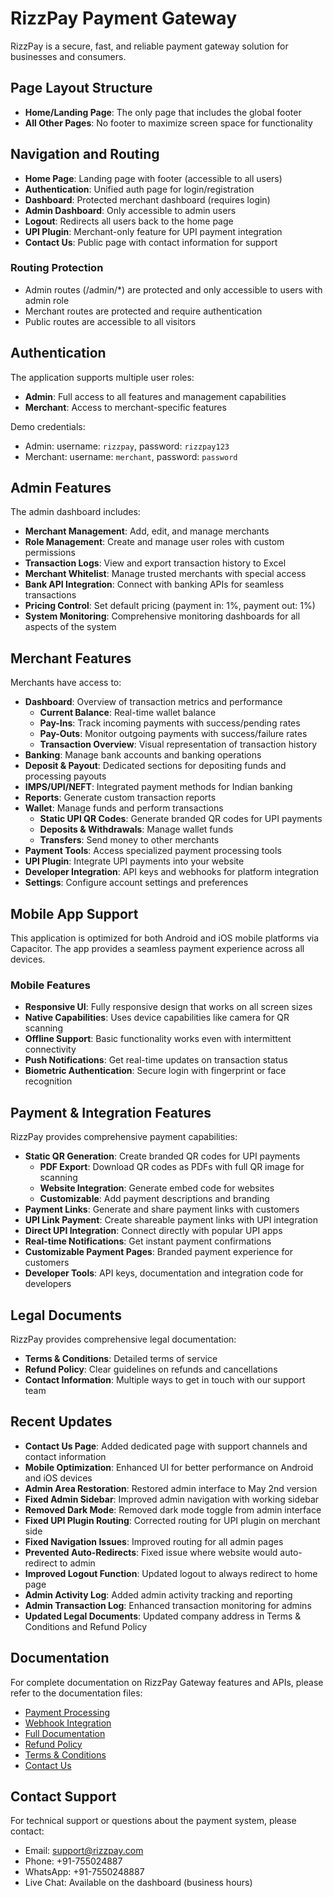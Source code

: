 
# RizzPay Payment Gateway

RizzPay is a secure, fast, and reliable payment gateway solution for businesses and consumers.

## Page Layout Structure

- **Home/Landing Page**: The only page that includes the global footer
- **All Other Pages**: No footer to maximize screen space for functionality

## Navigation and Routing

- **Home Page**: Landing page with footer (accessible to all users)
- **Authentication**: Unified auth page for login/registration
- **Dashboard**: Protected merchant dashboard (requires login)
- **Admin Dashboard**: Only accessible to admin users
- **Logout**: Redirects all users back to the home page
- **UPI Plugin**: Merchant-only feature for UPI payment integration
- **Contact Us**: Public page with contact information for support

### Routing Protection

- Admin routes (/admin/*) are protected and only accessible to users with admin role
- Merchant routes are protected and require authentication
- Public routes are accessible to all visitors

## Authentication

The application supports multiple user roles:

- **Admin**: Full access to all features and management capabilities
- **Merchant**: Access to merchant-specific features

Demo credentials:
- Admin: username: `rizzpay`, password: `rizzpay123`
- Merchant: username: `merchant`, password: `password`

## Admin Features

The admin dashboard includes:

- **Merchant Management**: Add, edit, and manage merchants
- **Role Management**: Create and manage user roles with custom permissions
- **Transaction Logs**: View and export transaction history to Excel
- **Merchant Whitelist**: Manage trusted merchants with special access
- **Bank API Integration**: Connect with banking APIs for seamless transactions
- **Pricing Control**: Set default pricing (payment in: 1%, payment out: 1%)
- **System Monitoring**: Comprehensive monitoring dashboards for all aspects of the system

## Merchant Features

Merchants have access to:

- **Dashboard**: Overview of transaction metrics and performance
  - **Current Balance**: Real-time wallet balance
  - **Pay-Ins**: Track incoming payments with success/pending rates
  - **Pay-Outs**: Monitor outgoing payments with success/failure rates
  - **Transaction Overview**: Visual representation of transaction history
- **Banking**: Manage bank accounts and banking operations
- **Deposit & Payout**: Dedicated sections for depositing funds and processing payouts
- **IMPS/UPI/NEFT**: Integrated payment methods for Indian banking
- **Reports**: Generate custom transaction reports
- **Wallet**: Manage funds and perform transactions
  - **Static UPI QR Codes**: Generate branded QR codes for UPI payments
  - **Deposits & Withdrawals**: Manage wallet funds
  - **Transfers**: Send money to other merchants
- **Payment Tools**: Access specialized payment processing tools
- **UPI Plugin**: Integrate UPI payments into your website
- **Developer Integration**: API keys and webhooks for platform integration
- **Settings**: Configure account settings and preferences

## Mobile App Support

This application is optimized for both Android and iOS mobile platforms via Capacitor. The app provides a seamless payment experience across all devices.

### Mobile Features

- **Responsive UI**: Fully responsive design that works on all screen sizes
- **Native Capabilities**: Uses device capabilities like camera for QR scanning
- **Offline Support**: Basic functionality works even with intermittent connectivity
- **Push Notifications**: Get real-time updates on transaction status
- **Biometric Authentication**: Secure login with fingerprint or face recognition

## Payment & Integration Features

RizzPay provides comprehensive payment capabilities:

- **Static QR Generation**: Create branded QR codes for UPI payments
  - **PDF Export**: Download QR codes as PDFs with full QR image for scanning
  - **Website Integration**: Generate embed code for websites
  - **Customizable**: Add payment descriptions and branding
- **Payment Links**: Generate and share payment links with customers
- **UPI Link Payment**: Create shareable payment links with UPI integration
- **Direct UPI Integration**: Connect directly with popular UPI apps
- **Real-time Notifications**: Get instant payment confirmations
- **Customizable Payment Pages**: Branded payment experience for customers
- **Developer Tools**: API keys, documentation and integration code for developers

## Legal Documents

RizzPay provides comprehensive legal documentation:

- **Terms & Conditions**: Detailed terms of service
- **Refund Policy**: Clear guidelines on refunds and cancellations
- **Contact Information**: Multiple ways to get in touch with our support team

## Recent Updates

- **Contact Us Page**: Added dedicated page with support channels and contact information
- **Mobile Optimization**: Enhanced UI for better performance on Android and iOS devices
- **Admin Area Restoration**: Restored admin interface to May 2nd version
- **Fixed Admin Sidebar**: Improved admin navigation with working sidebar
- **Removed Dark Mode**: Removed dark mode toggle from admin interface
- **Fixed UPI Plugin Routing**: Corrected routing for UPI plugin on merchant side
- **Fixed Navigation Issues**: Improved routing for all admin pages
- **Prevented Auto-Redirects**: Fixed issue where website would auto-redirect to admin
- **Improved Logout Function**: Updated logout to always redirect to home page
- **Admin Activity Log**: Added admin activity tracking and reporting
- **Admin Transaction Log**: Enhanced transaction monitoring for admins
- **Updated Legal Documents**: Updated company address in Terms & Conditions and Refund Policy

## Documentation

For complete documentation on RizzPay Gateway features and APIs, please refer to the documentation files:

- [Payment Processing](PAYMENT_README.md)
- [Webhook Integration](WEBHOOK_README.md)
- [Full Documentation](RIZZPAY_DOCUMENTATION.md)
- [Refund Policy](/refund-policy)
- [Terms & Conditions](/terms)
- [Contact Us](/contact)

## Contact Support

For technical support or questions about the payment system, please contact:
- Email: support@rizzpay.com
- Phone: +91-755024887
- WhatsApp: +91-7550248887
- Live Chat: Available on the dashboard (business hours)

